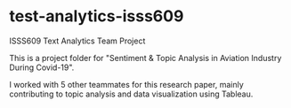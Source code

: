 # test-analytics-isss609
ISSS609 Text Analytics Team Project

This is a project folder for "Sentiment & Topic Analysis in Aviation Industry During Covid-19".

I worked with 5 other teammates for this research paper, mainly contributing to topic analysis and data visualization using Tableau.
